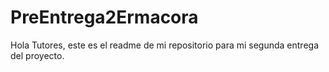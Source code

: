 # PreEntrega2Ermacora

Hola Tutores, este es el readme de mi repositorio para mi segunda entrega del proyecto.
